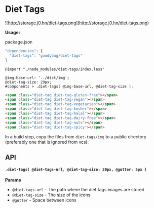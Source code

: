 # Diet Tags

![http://storage.j0.hn/diet-tags.png](http://storage.j0.hn/diet-tags.png)

__Usage:__

package.json

```javascript
"dependencies": {
  "diet-tags": "goodybag/diet-tags"
}
```

```less
@import "./node_modules/diet-tags/index.less"

@img-base-url: '../dist/img';
@diet-tag-size: 20px;
#components > .diet-tags( @img-base-url, @diet-tag-size );
```

```html
<span class="diet-tag diet-tag-gluten-free"></span>
<span class="diet-tag diet-tag-vegan"></span>
<span class="diet-tag diet-tag-vegetarian"></span>
<span class="diet-tag diet-tag-kosher"></span>
<span class="diet-tag diet-tag-halal"></span>
<span class="diet-tag diet-tag-dairy-free"></span>
<span class="diet-tag diet-tag-nuts"></span>
<span class="diet-tag diet-tag-spicy"></span>
```

In a build step, copy the files from `diet-tags/img` to a public directory (preferably one that is ignored from vcs).

## API

#### `.diet-tags( @diet-tags-url, @diet-tag-size: 20px, @gutter: 5px )`

__Params__

* `@diet-tags-url` - The path where the diet tags images are stored
* `@diet-tag-size` - The size of the icons
* `@gutter`        - Space between icons
